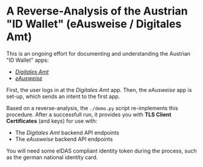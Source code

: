 # A Reverse-Analysis of the Austrian "ID Wallet" (eAusweise / Digitales Amt)

This is an ongoing effort for documenting and understanding the Austrian "ID Wallet" apps:
- [*Digitales Amt*](https://play.google.com/store/apps/details?id=at.gv.oe.app&hl=en&gl=US)
- [*eAusweise*](https://play.google.com/store/apps/details?id=at.gv.oe.awp.eausweise&hl=de&gl=US)

First, the user logs in at the *Digitales Amt* app. Then, the *eAusweise* app is set-up, which sends an intent to the first app.

Based on a reverse-analysis, the `./demo.py` script re-implements this procedure. After a successfull run, it provides you with **TLS Client Certificates** (and keys) for use with:
- The *Digitales Amt* backend API endpoints
- The *eAusweise* backend API endpoints

You will need some eIDAS compliant identity token during the process, such as the german national identity card.
